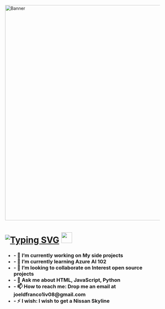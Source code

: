 <img src="https://github.com/MapacheMediano/MapacheMediano/blob/08de2b5de99478720dcf2319f989a4eb3f9aaada/banner.png" alt="Banner" width="1000" height="700"/>
<header align="left">
<h1 align="left"><a href="https://git.io/typing-svg"><img src="https://readme-typing-svg.herokuapp.com?font=Josefin+Sans&size=30&pause=1000&vCenter=true&repeat=false&width=435&lines=Hi%2C+wellcome+to+my+github!+" alt="Typing SVG" /></a> <img src="https://media.giphy.com/media/hvRJCLFzcasrR4ia7z/giphy.gif" width="35"></h1>
    <h3 align="left">
        <ul>
           <li> - 🔭 I’m currently working on My side projects </li>
           <li> - 🌱 I’m currently learning Azure AI 102 </li>
           <li> - 👯 I’m looking to collaborate on Interest open source projects </li>
           <li> - 💬 Ask me about HTML, JavaScript, Python </li>
           <li> - 📫 How to reach me: Drop me an email at joeldfranco1iv08@gmail.com </li>
           <li> - ⚡ I wish: I wish to get a Nissan Skyline  </li>
        </ul>
    </h3>
</header>
